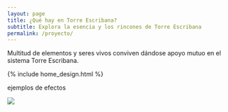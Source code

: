 ```yaml
---
layout: page
title: ¿Qué hay en Torre Escribana?
subtitle: Explora la esencia y los rincones de Torre Escribana
permalink: /proyecto/
---
```


Multitud de elementos y seres vivos conviven dándose apoyo mutuo en el sistema Torre Escribana.



{% include home_design.html %}






ejemplos de efectos

<section class="principal">
      <!-- PRIMER EJEMPLO  -->
      <div class="zoom-basico">
        <img src="..\assets\img\proyecto\calabazas.jpg" alt="" />
      </div>
      <!-- SEGUNDO EJEMPLO  -->
      <div class="zoom-rotacion">
        <img src="..\assets\img\proyecto\lombrices.jpg" />
      </div>
      <!-- TERCER EJEMPLO  -->
      <div class="zoom-vertical">
        <img src="..\assets\img\proyecto\casaarbol.jpg" alt="" />
      </div>
      <!-- BONUS  -->
      <div class="zoom-color">
        <img src="..\assets\img\proyecto\libros.jpg" alt="" />
      </div>    
    </section>
    